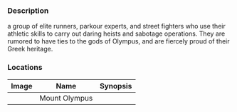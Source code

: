 ### Description
a group of elite runners, parkour experts, and street fighters who use their athletic skills to carry out daring heists and sabotage operations. They are rumored to have ties to the gods of Olympus, and are fiercely proud of their Greek heritage.

### Locations
| Image | Name   | Synopsis |
| ----- | ------ | -------- |
|       | Mount Olympus |          |

